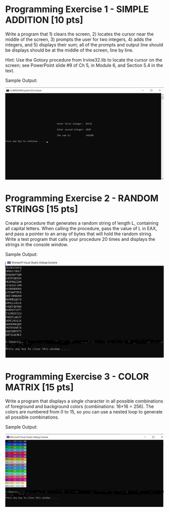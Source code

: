 # Programming Exercise 1 - SIMPLE ADDITION [10 pts]

Write a program that 1) clears the screen, 2) locates the cursor near the middle of the screen, 3) prompts the user for two integers, 4) adds the integers, and 5) displays their sum; all of the prompts and output line should be displays should be at the middle of the screen, line by line.

Hint: Use the Gotoxy procedure from Irvine32.lib to locate the cursor on the screen; see PowerPoint slide #9 of Ch 5, in Module 6, and Section 5.4 in the text.

Sample Output:

![](https://github.com/hsp-org/CIS-21JA/blob/main/Assignment%20%236/Ex%201%20Output%20Sample.png)

 

# Programming Exercise 2 - RANDOM STRINGS [15 pts]

Create a procedure that generates a random string of length L, containing all capital letters. When calling the procedure, pass the value of L in EAX, and pass a pointer to an array of bytes that will hold the random string. Write a test program that calls your procedure 20 times and displays the strings in the console window.

Sample Output:


![](https://github.com/hsp-org/CIS-21JA/blob/main/Assignment%20%236/Ex%202%20Output%20Sample.png)
 

# Programming Exercise 3 - COLOR MATRIX [15 pts]

Write a program that displays a single character in all possible combinations of foreground and background colors (combinations: 16×16 = 256). The colors are numbered from 0 to 15, so you can use a nested loop to generate all possible combinations.

Sample Output:

![](https://github.com/hsp-org/CIS-21JA/blob/main/Assignment%20%236/Ex%203%20Output%20Sample.png)

